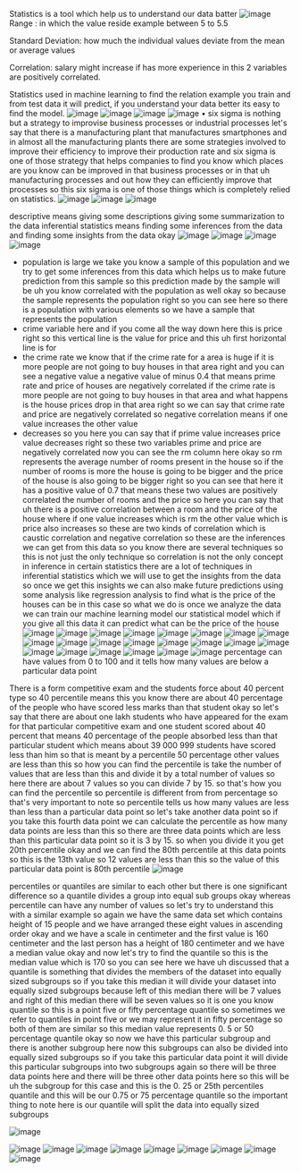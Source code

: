 Statistics is a tool which help us to understand our data batter
![image](https://github.com/user-attachments/assets/20f67cf0-c490-4e39-a7f2-08182627f856)
Range : in which the value reside example between 5 to 5.5

Standard Deviation: how much the individual values deviate from the mean or average values

Correlation: salary might increase if has more experience in this 2 variables are positively correlated.

Statistics used in machine learning to find the relation example you train and from test data it will predict, if you understand your data better its easy to find the model.
![image](https://github.com/user-attachments/assets/2b20745f-d583-44e3-8f7e-03e8beac1add)
![image](https://github.com/user-attachments/assets/117f4f2d-b0ca-4ee7-a9c9-9060203382c1)
![image](https://github.com/user-attachments/assets/29d07dfa-4800-4252-86f2-7fec3c0bdf09)
![image](https://github.com/user-attachments/assets/ad403222-ea32-4c85-a616-87fab8e4f7f3)
• six sigma is nothing but a strategy to improvise business processes or industrial processes let's say that there is a manufacturing plant that manufactures smartphones and in almost all the manufacturing plants there are some strategies
involved to improve their efficiency to improve their production rate and six sigma is one of those strategy that helps companies to find you know which places are you know can be improved in that business processes or in that uh manufacturing processes and out how they can efficiently improve that processes so this six sigma is one of those things which is completely relied on statistics.
![image](https://github.com/user-attachments/assets/e65506db-3019-4f9c-bae8-8903670ae2fa)
![image](https://github.com/user-attachments/assets/0248c45d-10a7-45a3-86ed-74abb2d32813)
![image](https://github.com/user-attachments/assets/71e092a1-e94f-4232-b45c-bb34066bd769)

descriptive means giving some descriptions giving some summarization to the data inferential statistics means finding some inferences from the data and finding some insights from the data okay 
![image](https://github.com/user-attachments/assets/b9d225be-a349-4686-abc4-4c6a105bd61d)
![image](https://github.com/user-attachments/assets/58716e00-2bf7-4abc-a770-4f848dcba486)
![image](https://github.com/user-attachments/assets/dd3a011c-c2cc-43b6-ad1a-fb187cca8334)
![image](https://github.com/user-attachments/assets/58ccdf20-5c02-4168-9243-3b2291781b25)
- population is large we take you know a sample of this population and we try to get some inferences from this data which helps us to make future prediction from this sample so this prediction made by the sample will be uh you know correlated with the population as well okay so because the sample represents the population right so you can see here so there is a population with various elements so we have a sample that represents the population
- crime variable here and if you come all the way down here this is price right so this vertical line is the value for price and this uh first horizontal line is for
- the crime rate we know that if the crime rate for a area is huge if it is more people are not going to buy houses in that area right and you can see a negative value a negative value of minus 0.4 that means prime rate and price of houses are negatively correlated if the crime rate is more people are not going to buy houses in that area and what happens is the house prices drop in that area right so we can say that crime rate and price are negatively correlated so negative correlation means if one value increases the other value
- decreases so you here you can say that if prime value increases price value decreases right so these two variables prime and price are negatively correlated now you can see the rm column here okay so rm represents the average number of rooms present in the house so if the number of rooms is more the house is going to be bigger and the price of the house is also going to be bigger right so you can see that here it has a positive value of 0.7 that means these two values are positively correlated the number of rooms and the price so here you can say that uh there is a positive correlation between a room and the price of the house where if one value increases which is rm the other value which is price also increases so these are two kinds of correlation which is caustic correlation and negative correlation so these are the inferences we can get from this data so you know there are several techniques so this is not just the only technique so correlation is not the only concept
in inference in certain statistics there are a lot of techniques in inferential statistics which we will use to get the insights from the data so once we get this insights we can also make future predictions using some analysis like regression analysis to find what is the price of the houses can be in this case so what we do is once we analyze the data we can train our machine learning model our statistical model which if you give all this data it can predict what can be the price of the house
![image](https://github.com/user-attachments/assets/92908a0a-c7a3-4cbf-ab65-637bbfe65b4f)
![image](https://github.com/user-attachments/assets/5ba60ead-392d-4480-8e8f-b5f64d301446)
![image](https://github.com/user-attachments/assets/d36a4198-b4a8-4714-bd1f-885af7107f35)
![image](https://github.com/user-attachments/assets/d8ff7ba5-197a-49f6-83a9-8b153172163a)
![image](https://github.com/user-attachments/assets/e93b7ee4-c140-404f-bc24-8baf34a241dd)
![image](https://github.com/user-attachments/assets/0815c934-8d0b-4d07-bdf1-26a2e16744a1)
![image](https://github.com/user-attachments/assets/a571cb38-4970-48f8-8cae-3cf41fa87538)
![image](https://github.com/user-attachments/assets/0149c5c3-af0d-488b-984f-cacf21d5df6d)
![image](https://github.com/user-attachments/assets/b0488d16-fd8a-4c19-a196-fe3b9308b955)
![image](https://github.com/user-attachments/assets/b2796348-1fca-4c6b-9069-258118fee787)
![image](https://github.com/user-attachments/assets/b066b027-a093-494a-900e-c10da25afd4a)
![image](https://github.com/user-attachments/assets/48c45317-c12a-4a54-90ac-5a94791ef865)
![image](https://github.com/user-attachments/assets/8d9a60a2-c067-4e6f-a998-fa54f18e91bc)
![image](https://github.com/user-attachments/assets/b5678253-a237-4648-9354-2b5f50c9842e)
![image](https://github.com/user-attachments/assets/d53c5d4e-30f7-4744-aff2-8d5dfbad8091)
![image](https://github.com/user-attachments/assets/36331bcf-6f76-4666-9eab-0a79010fd173)
![image](https://github.com/user-attachments/assets/1f2c6eb4-3d1e-4b18-b22e-6d5c7b0d10e7)
![image](https://github.com/user-attachments/assets/bbfed389-920e-49a0-b222-e3e72b45c5ee)
![image](https://github.com/user-attachments/assets/b19100bd-ccbb-4e62-b71c-4ddae5e61404)
![image](https://github.com/user-attachments/assets/efdd5b26-b961-468a-8bf0-13cbfe491d9b)
![image](https://github.com/user-attachments/assets/7474f08c-06bb-402e-a4af-ec44d8468da5)
![image](https://github.com/user-attachments/assets/da33bb39-581a-4022-b6b9-64d6f9a0efde)
percentage can have values from 0 to 100 and it tells how many values are below a particular data point

There is a form competitive exam and the students force about 40 percent type so 40 percentile means this you know there are about 40 percentage of the people who have scored less marks than that student okay so let's say that there are about one lakh students who have appeared for the exam for that particular competitive exam and one student scored about 40 percent that means 40 percentage of the people absorbed less than that particular student which means about 39 000 999 students have scored less than him so that is meant by a percentile 50 percentage other values are less than this so how you can find the percentile is take the number of values that are less than this and divide it by a total number of values so here there are about 7 values so you can divide 7 by 15.
so that's how you can find the percentile so percentile is different from from percentage so that's very important to note so percentile tells us how many values are less than less than a particular data point so let's take another data point so if you take this fourth data point we can calculate the percentile as how many data points are less than this so there are three data points which are less than this particular data point so it is 3 by 15.
so when you divide it you get 20th percentile okay and we can find the 80th percentile at this data points so this is the 13th value so 12 values are less than this so the value of this particular data point is 80th percentile
![image](https://github.com/user-attachments/assets/11c5dd4a-d9aa-4369-843e-a64bb94e3374)

percentiles or quantiles are similar to each other but there is one significant difference so a quantile divides a group into equal sub groups okay whereas percentile can have any number of values so let's try to understand this with a similar example so again we have the same data set which contains height of 15 people and we have arranged these eight values in ascending order okay and we have a scale in centimeter and the first value is 160 centimeter and the last person has a height of 180 centimeter and we have a median value okay and now let's try to find the quantile so this is the median value which is 170 so you can see here we have uh discussed that a quantile is something that divides the members of the dataset into equally sized subgroups so if you take this median it will divide your dataset into equally sized subgroups because
left of this median there will be 7 values and right of this median there will be seven values so it is one you know quantile so this is a point five or fifty percentage quantile so sometimes we refer to quantiles in point five or we may represent it in fifty percentage so both of them are similar so this median value represents 0.
5 or 50 percentage quantile okay so now we have this particular subgroup and there is another subgroup here now this subgroups can also be divided into equally sized subgroups so if you take this particular data point it will divide this particular subgroups into two subgroups again so there will be three data points here and there will be three other data points here so this will be uh the subgroup for this case and this is the 0.
25 or 25th percentiles quantile and this will be our 0.75 or 75 percentage quantile so the important thing to note here is our quantile will split the data into equally sized subgroups

![image](https://github.com/user-attachments/assets/8da2f26c-ab82-4ddd-b947-cc83e91d5da8)

![image](https://github.com/user-attachments/assets/1ec53076-0c44-4b26-aead-7812fa4daba2)
![image](https://github.com/user-attachments/assets/02574bbd-bbd8-4f87-aaea-9af2f886f135)
![image](https://github.com/user-attachments/assets/e72e27c6-c1e8-4900-8dad-479720358a36)
![image](https://github.com/user-attachments/assets/fb36d911-a223-4ed7-b3be-ec9c58c816e3)
![image](https://github.com/user-attachments/assets/bc948580-7cc5-4fbf-ba1b-a308ca5e1435)
![image](https://github.com/user-attachments/assets/7c30de03-69db-4c7d-92c1-601d54aa32e6)
![image](https://github.com/user-attachments/assets/f5677422-627f-476e-9c3e-371a580ee737)
![image](https://github.com/user-attachments/assets/4cf27d4d-b828-47e9-8243-d3439d5fb495)
![image](https://github.com/user-attachments/assets/6e1fd23e-ef43-4ace-81b3-2c63f28a0037)
